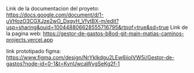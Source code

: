 Link  de la documentacion del proyeto:
https://docs.google.com/document/d/1-uVHozO3CGXJze2wO_DxgyH_VfytBX-m/edit?usp=sharing&ouid=100448806628555716795&rtpof=true&sd=true
Link de la pagina web: 
https://gestor-de-gastos-b8od-git-main-matias-caminos-projects.vercel.app


link prototipado figma: https://www.figma.com/design/NrYkIkdgu2LEw6iioIVW5i/Gestor-de-gastos?node-id=0-1&t=KvnUwcaWygSeKg2f-1

